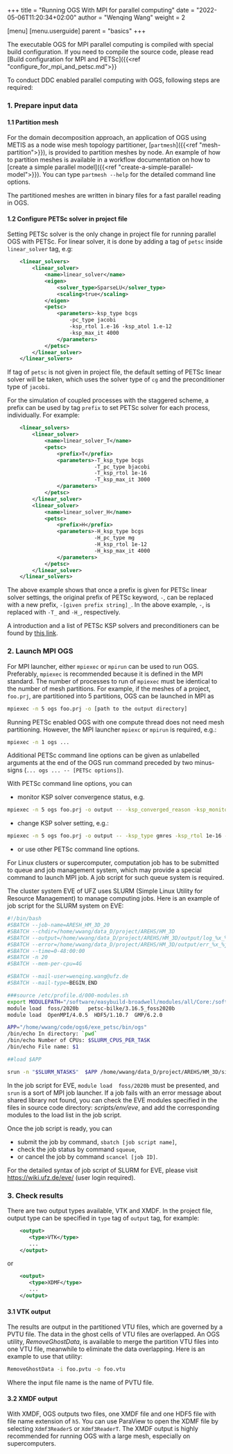 +++
title = "Running OGS With MPI for parallel computing"
date = "2022-05-06T11:20:34+02:00"
author = "Wenqing Wang"
weight = 2

[menu]
  [menu.userguide]
    parent = "basics"
+++

<!-- vale off -->
The executable OGS for MPI parallel computing is compiled with special
 build configuration. If you need to compile the source code, please read
 [Build configuration for MPI and PETSc]({{<ref "configure_for_mpi_and_petsc.md">}}
<!-- vale on -->

To conduct DDC enabled parallel computing with OGS, following steps are required:

### 1. Prepare input data

#### 1.1 Partition mesh

For the domain decomposition approach, an application of OGS using METIS as a node wise
 mesh topology partitioner, [`partmesh`]({{<ref
"mesh-partition">}}), is provided to partition meshes by node. An example of how
 to partition meshes is available in a workflow documentation on how to [create a simple parallel model]({{<ref
"create-a-simple-parallel-model">}}). You can type `partmesh --help` for the detailed
command line options.

The partitioned meshes are written in binary files for a fast parallel reading
 in OGS.

#### 1.2 Configure PETSc solver in project file

Setting  PETSc solver is the only change in project file for running parallel OGS with PETSc.
For linear solver, it is done by adding a tag of `petsc` inside `linear_solver` tag,
 e.g:

```xml
    <linear_solvers>
        <linear_solver>
            <name>linear_solver</name>
            <eigen>
                <solver_type>SparseLU</solver_type>
                <scaling>true</scaling>
            </eigen>
            <petsc>
                <parameters>-ksp_type bcgs
                    -pc_type jacobi
                    -ksp_rtol 1.e-16 -ksp_atol 1.e-12
                    -ksp_max_it 4000
                </parameters>
            </petsc>
        </linear_solver>
    </linear_solvers>
```

If tag of `petsc` is not given in project file, the default setting of PETSc
 linear solver will be taken, which uses the solver type of `cg` and
 the preconditioner type of `jacobi`.

For the simulation of coupled processes with the staggered scheme, a prefix
can be used by tag `prefix` to set PETSc solver for each process, individually.
 For example:

```xml
    <linear_solvers>
        <linear_solver>
            <name>linear_solver_T</name>
            <petsc>
                <prefix>T</prefix>
                <parameters>-T_ksp_type bcgs
                            -T_pc_type bjacobi
                            -T_ksp_rtol 1e-16
                            -T_ksp_max_it 3000
                </parameters>
            </petsc>
        </linear_solver>
        <linear_solver>
            <name>linear_solver_H</name>
            <petsc>
                <prefix>H</prefix>
                <parameters>-H_ksp_type bcgs
                            -H_pc_type mg
                            -H_ksp_rtol 1e-12
                            -H_ksp_max_it 4000
                </parameters>
            </petsc>
        </linear_solver>
    </linear_solvers>
```

The above example shows that once a prefix is given for PETSc linear solver
 settings, the original prefix of PETSc
 keyword, `-`, can be replaced with a new prefix, `-[given prefix string]_`. In the
above example, `-`, is replaced with `-T_` and `-H_`, respectively.

A introduction and a list of PETSc KSP solvers and preconditioners can be found by
[this link](https://petsc.org/main/docs/manual/ksp/).

### 2. Launch MPI OGS

For MPI launcher, either `mpiexec` or `mpirun` can be used to run OGS.
 Preferably, `mpiexec` is recommended because it is defined in the MPI standard.
The number of processes to run of `mpiexec` must be identical to the number of
 mesh partitions.
For example, if the meshes of a project, `foo.prj`, are partitioned into 5 partitions,
 OGS can be launched in MPI as

```bash
mpiexec -n 5 ogs foo.prj -o [path to the output directory]
```

Running PETSc enabled OGS with one compute thread does not need mesh partitioning.
 However, the MPI launcher `mpiexc` or `mpirun` is required, e.g.:

```bash
mpiexec -n 1 ogs ...
```

Additional PETSc command line options can be given as unlabelled arguments at the end of the OGS run command preceded by two minus-signs
(`... ogs ... -- [PETSc options]`).

With  PETSc command line options, you can

* monitor KSP solver convergence status, e.g.

```bash
mpiexec -n 5 ogs foo.prj -o output -- -ksp_converged_reason -ksp_monitor_true_residual
```

* change KSP solver setting, e.g.:

```bash
mpiexec -n 5 ogs foo.prj -o output -- -ksp_type gmres -ksp_rtol 1e-16 -ksp_max_it 2000
```

* or use other PETSc command line options.

For Linux clusters or supercomputer, computation job has to be submitted to
 queue and job management system, which may provide a special command to
 launch MPI job. A job script for such
 queue system is required.

The cluster system EVE of UFZ uses SLURM
 (Simple Linux Utility for Resource Management) to manage computing jobs.
Here is an example of job script for the SLURM system on EVE:

```bash
#!/bin/bash
#SBATCH --job-name=ARESH_HM_3D_20
#SBATCH --chdir=/home/wwang/data_D/project/AREHS/HM_3D
#SBATCH --output=/home/wwang/data_D/project/AREHS/HM_3D/output/log_%x_%j.txt
#SBATCH --error=/home/wwang/data_D/project/AREHS/HM_3D/output/err_%x_%j.txt
#SBATCH --time=0-48:00:00
#SBATCH -n 20
#SBATCH --mem-per-cpu=4G

#SBATCH --mail-user=wenqing.wang@ufz.de
#SBATCH --mail-type=BEGIN,END

###source /etc/profile.d/000-modules.sh
export MODULEPATH="/software/easybuild-broadwell/modules/all/Core:/software/modulefiles"
module load  foss/2020b   petsc-bilke/3.16.5_foss2020b
module load  OpenMPI/4.0.5  HDF5/1.10.7  GMP/6.2.0

APP="/home/wwang/code/ogs6/exe_petsc/bin/ogs"
/bin/echo In directory: `pwd`
/bin/echo Number of CPUs: $SLURM_CPUS_PER_TASK
/bin/echo File name: $1

##load $APP

srun -n "$SLURM_NTASKS"  $APP /home/wwang/data_D/project/AREHS/HM_3D/simHM_glaciation.prj -o /home/wwang/data_D/project/AREHS/HM_3D/output
```

In the job script for EVE, `module load  foss/2020b` must be presented, and
 `srun` is a sort of MPI job launcher.
 If a job fails with an error message about shared library not found, you can check
 the EVE modules specified in the files in source code directory:
 *scripts/env/eve*, and add the corresponding modules to the load list
in the job script.

Once the job script is ready, you can

* submit the job by command, `sbatch [job script name]`,
* check the job status by command `squeue`,
* or cancel the job by command `scancel [job ID]`.

For the detailed syntax of job script of SLURM for EVE, please visit <https://wiki.ufz.de/eve/>
(user login required).

### 3. Check results

There are two output types available, VTK and XMDF.
In the project file, output type can be specified in `type` tag of `output` tag,
for example:

```xml
    <output>
       <type>VTK</type>
       ...
    </output>
```

or

```xml
    <output>
       <type>XDMF</type>
       ...
    </output>
```

#### 3.1 VTK output

The results are output in the partitioned VTU files, which are governed by
 a PVTU file. The data in the ghost cells of VTU files are overlapped.
An OGS utility, *RemoveGhostData*, is available to merge the partition VTU files into one VTU file,
meanwhile to eliminate the data overlapping. Here is an example to use that utility:

```bash
RemoveGhostData -i foo.pvtu -o foo.vtu
```

Where the input file name is the name of PVTU file.

#### 3.2 XMDF output

With XMDF, OGS outputs two files, one XMDF file and one HDF5 file with file name
 extension of `h5`. You can use ParaView to open the XDMF file by selecting
 `Xdmf3ReaderS` or `Xdmf3ReaderT`. The XMDF output is highly recommended for
  running OGS with a large mesh, especially on supercomputers.
